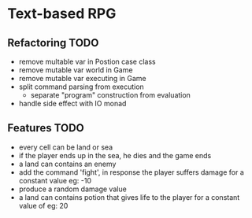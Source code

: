 # Text-based RPG

## Refactoring TODO
- remove multable var in Postion case class
- remove mutable var world in Game
- remove mutable var executing in Game
- split command parsing from execution
    - separate "program" construction from evaluation
- handle side effect with IO monad

## Features TODO
- every cell can be land or sea
- if the player ends up in the sea, he dies and the game ends
- a land can contains an enemy
- add the command 'fight', in response the player suffers damage for a constant value eg: -10
- produce a random damage value
- a land can contains potion that gives life to the player for a constant value of eg: 20